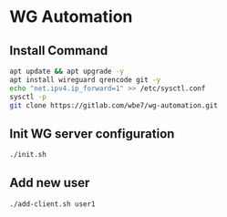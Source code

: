 # WG Automation

## Install Command

```bash
apt update && apt upgrade -y
apt install wireguard qrencode git -y
echo "net.ipv4.ip_forward=1" >> /etc/sysctl.conf
sysctl -p
git clone https://gitlab.com/wbe7/wg-automation.git
```

## Init WG server configuration

```bash
./init.sh
```

## Add new user

```bash
./add-client.sh user1
```